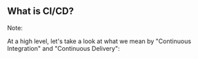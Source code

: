 ## What is CI/CD?

Note:

At a high level, let's take a look at what we mean by "Continuous Integration" and "Continuous Delivery":
